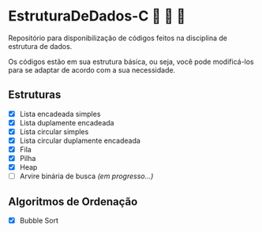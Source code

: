 # EstruturaDeDados-C :game_die: :game_die: :game_die:
 <p>
    Repositório para disponibilização de códigos feitos na disciplina  de estrutura de dados.
 </p>
 
 <p>
    Os códigos estão em sua estrutura básica, ou seja, você pode modificá-los para se adaptar de acordo com a sua necessidade.
 </p>
 
 ## Estruturas
 - [x] Lista encadeada simples
 - [x] Lista duplamente encadeada
 - [x] Lista circular simples
 - [x] Lista circular duplamente encadeada
 - [x] Fila
 - [x] Pilha
 - [x] Heap 
 - [ ] Arvire binária de busca *(em progresso...)*

 ## Algoritmos de Ordenação
 - [x] Bubble Sort
